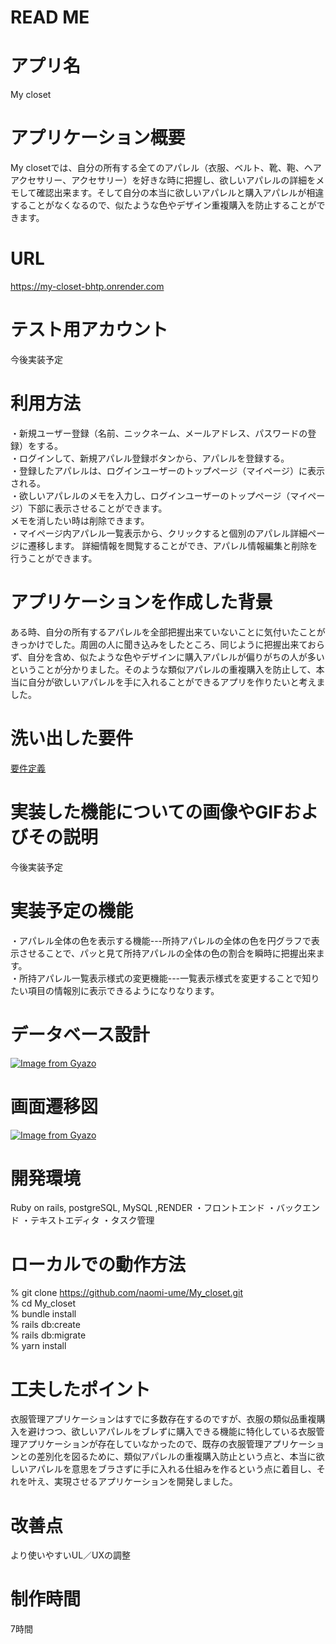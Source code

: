 # READ ME

# アプリ名
  My closet

# アプリケーション概要
  My closetでは、自分の所有する全てのアパレル（衣服、ベルト、靴、鞄、ヘアアクセサリー、アクセサリー）を好きな時に把握し、欲しいアパレルの詳細をメモして確認出来ます。そして自分の本当に欲しいアパレルと購入アパレルが相違することがなくなるので、似たような色やデザイン重複購入を防止することができます。

# URL
  https://my-closet-bhtp.onrender.com

# テスト用アカウント
  今後実装予定
# 利用方法

・新規ユーザー登録（名前、ニックネーム、メールアドレス、パスワードの登録）をする。  
・ログインして、新規アパレル登録ボタンから、アパレルを登録する。  
・登録したアパレルは、ログインユーザーのトップページ（マイページ）に表示される。  
・欲しいアパレルのメモを入力し、ログインユーザーのトップページ（マイページ）下部に表示させることができます。  
  メモを消したい時は削除できます。  
・マイページ内アパレル一覧表示から、クリックすると個別のアパレル詳細ページに遷移します。
  詳細情報を閲覧することができ、アパレル情報編集と削除を行うことができます。

# アプリケーションを作成した背景

  ある時、自分の所有するアパレルを全部把握出来ていないことに気付いたことがきっかけでした。周囲の人に聞き込みをしたところ、同じように把握出来ておらず、自分を含め、似たような色やデザインに購入アパレルが偏りがちの人が多いということが分かりました。そのような類似アパレルの重複購入を防止して、本当に自分が欲しいアパレルを手に入れることができるアプリを作りたいと考えました。

# 洗い出した要件

  [要件定義](https://docs.google.com/spreadsheets/d/13Q7IC3vdirF2dvbJzUZ2ZyTTXuAcKTMV/edit#gid=749045446)

# 実装した機能についての画像やGIFおよびその説明
 今後実装予定

# 実装予定の機能

  ・アパレル全体の色を表示する機能---所持アパレルの全体の色を円グラフで表示させることで、パッと見て所持アパレルの全体の色の割合を瞬時に把握出来ます。<br>
  ・所持アパレル一覧表示様式の変更機能---一覧表示様式を変更することで知りたい項目の情報別に表示できるようになりなります。
# データベース設計
[![Image from Gyazo](https://i.gyazo.com/9dbcd42dd1b752d3e25b8e61c8165a66.png)](https://gyazo.com/9dbcd42dd1b752d3e25b8e61c8165a66)

# 画面遷移図
[![Image from Gyazo](https://i.gyazo.com/279115072c332fd7c1336d09dae7b976.png)](https://gyazo.com/279115072c332fd7c1336d09dae7b976)

# 開発環境
Ruby on rails, postgreSQL, MySQL ,RENDER
・フロントエンド
・バックエンド
・テキストエディタ
・タスク管理

# ローカルでの動作方法
% git clone https://github.com/naomi-ume/My_closet.git <br>
% cd My_closet <br>
% bundle install <br>
% rails db:create <br>
% rails db:migrate <br>
% yarn install
# 工夫したポイント
衣服管理アプリケーションはすでに多数存在するのですが、衣服の類似品重複購入を避けつつ、欲しいアパレルをブレずに購入できる機能に特化している衣服管理アプリケーションが存在していなかったので、既存の衣服管理アプリケーションとの差別化を図るために、類似アパレルの重複購入防止という点と、本当に欲しいアパレルを意思をブラさずに手に入れる仕組みを作るという点に着目し、それを叶え、実現させるアプリケーションを開発しました。

# 改善点
より使いやすいUL／UXの調整
# 制作時間
7時間